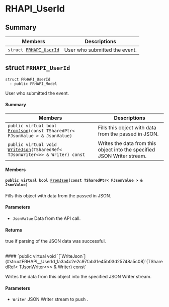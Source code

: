 # RHAPI_UserId <a id="group__RHAPI__UserId"></a>

## Summary

 Members                        | Descriptions                                
--------------------------------|---------------------------------------------
`struct `[`FRHAPI_UserId`](#structFRHAPI__UserId) | User who submitted the event.

## struct `FRHAPI_UserId` <a id="structFRHAPI__UserId"></a>

```
struct FRHAPI_UserId
  : public FRHAPI_Model
```

User who submitted the event.

#### Summary

 Members                        | Descriptions                                
--------------------------------|---------------------------------------------
`public virtual bool `[`FromJson`](#structFRHAPI__UserId_1a6e2c3abc66c8dafc9b3f047fabf6fc02)`(const TSharedPtr< FJsonValue > & JsonValue)` | Fills this object with data from the passed in JSON.
`public virtual void `[`WriteJson`](#structFRHAPI__UserId_1a3a4c2e2c97fab31e45b03d25748a5c08)`(TSharedRef< TJsonWriter<>> & Writer) const` | Writes the data from this object into the specified JSON Writer stream.

#### Members

#### `public virtual bool `[`FromJson`](#structFRHAPI__UserId_1a6e2c3abc66c8dafc9b3f047fabf6fc02)`(const TSharedPtr< FJsonValue > & JsonValue)` <a id="structFRHAPI__UserId_1a6e2c3abc66c8dafc9b3f047fabf6fc02"></a>

Fills this object with data from the passed in JSON.

#### Parameters
* `JsonValue` Data from the API call.

#### Returns
true if parsing of the JSON data was successful.

<br>
#### `public virtual void `[`WriteJson`](#structFRHAPI__UserId_1a3a4c2e2c97fab31e45b03d25748a5c08)`(TSharedRef< TJsonWriter<>> & Writer) const` <a id="structFRHAPI__UserId_1a3a4c2e2c97fab31e45b03d25748a5c08"></a>

Writes the data from this object into the specified JSON Writer stream.

#### Parameters
* `Writer` JSON Writer stream to push .

<br>
